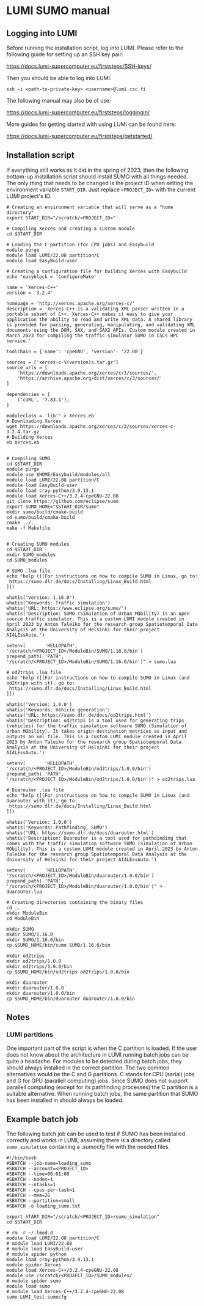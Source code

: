 # LUMI SUMO manual

## Logging into LUMI

Before running the installation script, log into LUMI. Please refer to the following guide for setting up an SSH key pair:

https://docs.lumi-supercomputer.eu/firststeps/SSH-keys/

Then you should be able to log into LUMI.

```
ssh -i <path-to-private-key> <username>@lumi.csc.fi
```

The following manual may also be of use:

https://docs.lumi-supercomputer.eu/firststeps/loggingin/

More guides for getting started with using LUMI can be found here:

https://docs.lumi-supercomputer.eu/firststeps/getstarted/

## Installation script
If everything still works as it did in the spring of 2023, then the following bottom-up installation script should install SUMO with all things needed. The only thing that needs to be changed is the project ID when setting the environment variable `START_DIR`. Just replace `<PROJECT_ID>` with the current LUMI project's ID.

```
# Creating an environment variable that will serve as a "home directory"
export START_DIR="/scratch/<PROJECT_ID>"

# Compiling Xerces and creating a custom module
cd $START_DIR

# Loading the C partition (for CPU jobs) and Easybuild
module purge
module load LUMI/22.08 partition/C
module load EasyBuild-user

# Creating a configuration file for building Xerces with Easybuild
echo "easyblock = 'ConfigureMake'

name = 'Xerces-C++'
version = '3.2.4'

homepage = 'http://xerces.apache.org/xerces-c/'
description = 'Xerces-C++ is a validating XML parser written in a portable subset of C++. Xerces-C++ makes it easy to give your application the ability to read and write XML data. A shared library is provided for parsing, generating, manipulating, and validating XML documents using the DOM, SAX, and SAX2 APIs. Custom module created in March 2023 for compiling the traffic simulator SUMO in CSCs HPC service.'

toolchain = {'name': 'cpeGNU', 'version': '22.08'}

sources = ['xerces-c-%(version)s.tar.gz']
source_urls = [
    'https://downloads.apache.org/xerces/c/3/sources/',
    'https://archive.apache.org/dist/xerces/c/3/sources/'
]

dependencies = [
    ('cURL', '7.83.1'),
]

moduleclass = 'lib'" > Xerces.eb
# Downloading Xerces
wget https://downloads.apache.org/xerces/c/3/sources/xerces-c-3.2.4.tar.gz
# Building Xerces
eb Xerces.eb


# Compiling SUMO
cd $START_DIR
module purge
module use $HOME/Easybuild/modules/all
module load LUMI/22.08 partition/C
module load EasyBuild-user
module load cray-python/3.9.13.1
module load Xerces-C++/3.2.4-cpeGNU-22.08
git clone https://github.com/eclipse/sumo
export SUMO_HOME="$START_DIR/sumo"
mkdir sumo/build/cmake-build
cd sumo/build/cmake-build
cmake ../..
make -f Makefile


# Creating SUMO modules
cd $START_DIR
mkdir SUMO_modules
cd SUMO_modules

# SUMO .lua file
echo "help ([[For instructions on how to compile SUMO in Linux, go to:
 https://sumo.dlr.de/docs/Installing/Linux_Build.html
]])

whatis('Version: 1.16.0')
whatis('Keywords: Traffic simulation')
whatis('URL: https://www.eclipse.org/sumo/')
whatis('Description: SUMO (Simulation of Urban MObility) is an open source traffic simulator. This is a custom LUMI module created in April 2023 by Anton Taleiko for the research group Spatiotemporal Data Analysis at the University of Helsinki for their project AI4LEssAuto.')

setenv(       'HELLOPATH',      '/scratch/<PROJECT_ID>/ModuleBin/SUMO/1.16.0/bin')
prepend_path( 'PATH',           '/scratch/<PROJECT_ID>/ModuleBin/SUMO/1.16.0/bin')" > sumo.lua

# od2trips .lua file
echo "help ([[For instructions on how to compile SUMO in Linux (and od2trips with it), go to:
 https://sumo.dlr.de/docs/Installing/Linux_Build.html
]])

whatis('Version: 1.0.0')
whatis('Keywords: Vehicle generation')
whatis('URL: https://sumo.dlr.de/docs/od2trips.html')
whatis('Description: od2trips is a tool used for generating trips (vehicles) for the traffic simulation software SUMO (Simulation of Urban MObility). It takes origin-destination matrices as input and outputs an xml file. This is a custom LUMI module created in April 2023 by Anton Taleiko for the research group Spatiotemporal Data Analysis at the University of Helsinki for their project AI4LEssAuto.')

setenv(       'HELLOPATH',      '/scratch/<PROJECT_ID>/ModuleBin/od2trips/1.0.0/bin')
prepend_path( 'PATH',           '/scratch/<PROJECT_ID>/ModuleBin/od2trips/1.0.0/bin')" > od2trips.lua

# Duarouter .lua file
echo "help ([[For instructions on how to compile SUMO in Linux (and Duarouter with it), go to:
 https://sumo.dlr.de/docs/Installing/Linux_Build.html
]])

whatis('Version: 1.0.0')
whatis('Keywords: Pathfinding, SUMO')
whatis('URL: https://sumo.dlr.de/docs/duarouter.html')
whatis('Description: Duarouter is a tool used for pathdinding that comes with the traffic simulation software SUMO (Simulation of Urban MObility). This is a custom LUMI module created in April 2023 by Anton Taleiko for the research group Spatiotemporal Data Analysis at the University of Helsinki for their project AI4LEssAuto.')

setenv(       'HELLOPATH',      '/scratch/<PROJECT_ID>/ModuleBin/duarouter/1.0.0/bin')
prepend_path( 'PATH',           '/scratch/<PROJECT_ID>/ModuleBin/duarouter/1.0.0/bin')" > duarouter.lua

# Creating directories containing the binary files
cd ..
mkdir ModuleBin
cd ModuleBin

mkdir SUMO
mkdir SUMO/1.16.0
mkdir SUMO/1.16.0/bin
cp $SUMO_HOME/bin/sumo SUMO/1.16.0/bin

mkdir od2trips
mkdir od2trips/1.0.0
mkdir od2trips/1.0.0/bin
cp $SUMO_HOME/bin/od2trips od2trips/1.0.0/bin

mkdir duarouter
mkdir duarouter/1.0.0
mkdir duarouter/1.0.0/bin
cp $SUMO_HOME/bin/duarouter duarouter/1.0.0/bin
```

## Notes

### LUMI partitions
One important part of the script is when the C partition is loaded. If the user does not know about the architecture in LUMI running batch jobs can be quite a headache. For modules to be detected during batch jobs, they should always installed in the correct partition. The two common alternatives would be the C and G partitions. C stands for CPU (serial) jobs and G for GPU (parallell computing) jobs. Since SUMO does not support parallell computing (except for its pathfinding processes) the C partition is a suitable alternative. When running batch jobs, the same partition that SUMO has been installed in should always be loaded.

## Example batch job
The following batch job can be used to test if SUMO has been installed correctly and works in LUMI, assuming there is a directory called `sumo_simulation` containing a .sumocfg file with the needed files.

```
#!/bin/bash
#SBATCH --job-name=loading_sumo
#SBATCH --account=<PROJECT_ID>
#SBATCH --time=00:01:00
#SBATCH --nodes=1
#SBATCH --ntasks=1
#SBATCH --cpus-per-task=1
#SBATCH --mem=2G
#SBATCH --partition=small
#SBATCH -o loading_sumo.txt

export START_DIR="/scratch/<PROJECT_ID>/sumo_simulation"
cd $START_DIR

# rm -r ~/.lmod.d
module load LUMI/22.08 partition/C
# module load LUMI/22.08
# module load EasyBuild-user
# module spider python
module load cray-python/3.9.13.1
module spider Xerces
module load Xerces-C++/3.2.4-cpeGNU-22.08
module use /scratch/<PROJECT_ID>/SUMO_modules/
# module spider sumo
module load sumo
# module load Xerces-C++/3.2.4-cpeGNU-22.08
sumo LUMI_test.sumocfg
```